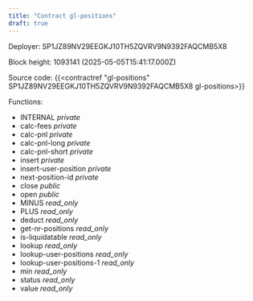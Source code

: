 ```yaml
---
title: "Contract gl-positions"
draft: true
---
```

Deployer: SP1JZ89NV29EEGKJ10TH5ZQVRV9N9392FAQCMB5X8


 



Block height: 1093141 (2025-05-05T15:41:17.000Z)

Source code: {{<contractref "gl-positions" SP1JZ89NV29EEGKJ10TH5ZQVRV9N9392FAQCMB5X8 gl-positions>}}

Functions:

* INTERNAL _private_
* calc-fees _private_
* calc-pnl _private_
* calc-pnl-long _private_
* calc-pnl-short _private_
* insert _private_
* insert-user-position _private_
* next-position-id _private_
* close _public_
* open _public_
* MINUS _read_only_
* PLUS _read_only_
* deduct _read_only_
* get-nr-positions _read_only_
* is-liquidatable _read_only_
* lookup _read_only_
* lookup-user-positions _read_only_
* lookup-user-positions-1 _read_only_
* min _read_only_
* status _read_only_
* value _read_only_
